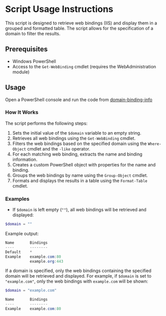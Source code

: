 # Script Usage Instructions

This script is designed to retrieve web bindings (IIS) and display them in a grouped and formatted table. The script allows for the specification of a domain to filter the results.

## Prerequisites

- Windows PowerShell
- Access to the `Get-WebBinding` cmdlet (requires the WebAdministration module)

## Usage

Open a PowerShell console and run the code from [domain-binding-info](domain-binding-info)

### How It Works

The script performs the following steps:

1. Sets the initial value of the `$domain` variable to an empty string.
2. Retrieves all web bindings using the `Get-WebBinding` cmdlet.
3. Filters the web bindings based on the specified domain using the `Where-Object` cmdlet and the `-like` operator.
4. For each matching web binding, extracts the name and binding information.
5. Creates a custom PowerShell object with properties for the name and binding.
6. Groups the web bindings by name using the `Group-Object` cmdlet.
7. Formats and displays the results in a table using the `Format-Table` cmdlet.

### Examples

- If `$domain` is left empty (`""`), all web bindings will be retrieved and displayed:

```powershell
$domain = ""
```
Example output:

```powershell
Name       Bindings
----       --------
Default    *
Example    example.com:80
           example.org:443
```

If a domain is specified, only the web bindings containing the specified domain will be retrieved and displayed. For example, if `$domain` is set to `"example.com"`, only the web bindings with `example.com` will be shown:

```powershell
$domain = "example.com"
```

```powershell
Name       Bindings
----       --------
Example    example.com:80
```

